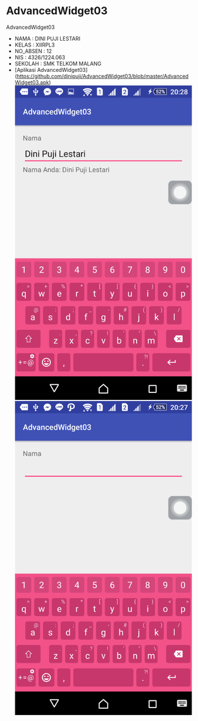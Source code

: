 # AdvancedWidget03

AdvancedWidget03
* NAMA      : DINI PUJI LESTARI
* KELAS     : XIIRPL3 
* NO_ABSEN  : 12
* NIS       : 4326/1224.063
* SEKOLAH   : SMK TELKOM MALANG 
* [Aplikasi AdvancedWidget03] (https://github.com/dinipuji/AdvancedWidget03/blob/master/AdvancedWidget03.apk)
![ScreenShoot 1](https://github.com/dinipuji/AdvancedWidget03/blob/master/AdvancedWidget03%20(1).png)
![ScreenShoot 2](https://github.com/dinipuji/AdvancedWidget03/blob/master/AdvancedWidget03%20(2).png)
